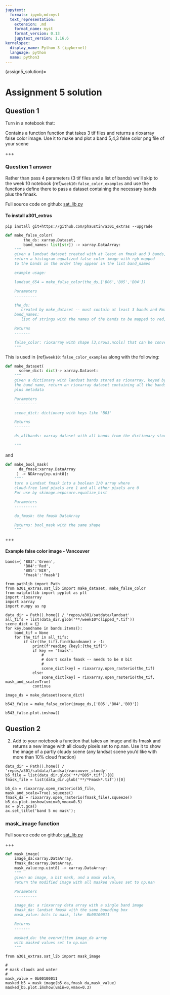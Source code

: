 ```yaml
---
jupytext:
  formats: ipynb,md:myst
  text_representation:
    extension: .md
    format_name: myst
    format_version: 0.13
    jupytext_version: 1.16.6
kernelspec:
  display_name: Python 3 (ipykernel)
  language: python
  name: python3
---
```


(assign5_solution)=
# Assignment 5 solution

## Question 1

Turn in a notebook that:

Contains a function  function that takes 3 tif files and returns a rioxarray false color image. Use it to make and plot a band 5,4,3 false color png file of your scene

+++

### Question 1 answer

Rather than pass 4 parameters (3 tif files and a list of bands) we'll skip to the week 10 notebook {ref}`week10:false_color_examples` and use the functions define there to pass a dataset containing the necessary bands plus the fmask.

Full source code on github: [sat_lib.py](https://github.com/phaustin/a301_extras/blob/main/src/a301_extras/sat_lib.py)

#### To install a301_extras

```
pip install git+https://github.com/phaustin/a301_extras --upgrade
```

```python
def make_false_color(
        the_ds: xarray.Dataset,
        band_names: list[str]) -> xarray.DataArray:
    """
    given a landsat dataset created with at least an fmask and 3 bands,
    return a histogram-equalized false color image with rgb mapped
    to the bands in the order they appear in the list band_names

    example usage:

    landsat_654 = make_false_color(the_ds,['B06','B05','B04'])

    Parameters
    ----------

    the_ds:
       created by make_dataset -- must contain at least 3 bands and Fmask
    band_names: 
       list of strings with the names of the bands to be mapped to red, green and blue

    Returns
    -------

    false_color: rioxarray with shape [3,nrows,ncols] that can be converted to png
    """
```

This is used in {ref}`week10:false_color_examples` along with the following:

```python
def make_dataset(
      scene_dict: dict)-> xarray.Dataset:
    """
    given a dictionary with landsat bands stored as rioxarray, keyed by
    the band name, return an rioxarray dataset containing all the bands
    plus metadata

    Parameters
    ----------

    scene_dict: dictionary with keys like 'B03'

    Returns
    -------

    ds_allbands: xarray dataset with all bands from the dictionary stored as variables
    
    """
```

and

```python
def make_bool_mask(
      da_fmask:xarray.DataArray
     ) -> NDArray[np.uint8]:
    """'
    turn a Landsat fmask into a boolean 1/0 array where
    cloud-free land pixels are 1 and all other pixels are 0
    For use by skimage.exposure.equalize_hist

    Parameters
    ----------

    da_fmask: the fmask DataArray

    Returns: bool_mask with the same shape
    """
```

+++

#### Example false color image - Vancouver

```{code-cell} ipython3
bands={ 'B03':'Green',
        'B04':'Red',
        'B05':'NIR',
        'fmask':'fmask'}
```

```{code-cell} ipython3
from pathlib import Path
from a301_extras.sat_lib import make_dataset, make_false_color
from matplotlib import pyplot as plt
import rioxarray
import xarray
import numpy as np

data_dir = Path().home() / 'repos/a301/satdata/landsat'
all_tifs = list(data_dir.glob('**/week10*clipped_*.tif'))
scene_dict = {}
for key,bandname in bands.items():
    band_tif = None
    for the_tif in all_tifs:
        if str(the_tif).find(bandname) > -1:
            print(f"reading {key}:{the_tif}")
            if key == 'fmask':
                #
                # don't scale fmask -- needs to be 8 bit
                #
                scene_dict[key] = rioxarray.open_rasterio(the_tif)
            else:
                scene_dict[key] = rioxarray.open_rasterio(the_tif, mask_and_scale=True)
            continue
```

```{code-cell} ipython3
image_ds = make_dataset(scene_dict)
```

```{code-cell} ipython3
b543_false = make_false_color(image_ds,['B05','B04','B03'])
```

```{code-cell} ipython3
b543_false.plot.imshow()
```

## Question 2

2) Add to your notebook a function that takes an image and its fmask and returns a new image with all cloudy pixels set to np.nan.   Use it to show the image of a partly cloudy scene (any landsat scene you’d like with more than 10% cloud fraction)

```{code-cell} ipython3
data_dir = Path().home() / 'repos/a301/satdata/landsat/vancouver_cloudy'
b5_file = list(data_dir.glob('**/*B05*.tif'))[0]
fmask_file = list(data_dir.glob('**/*Fmask*.tif'))[0]
```

```{code-cell} ipython3
b5_da = rioxarray.open_rasterio(b5_file, mask_and_scale=True).squeeze()
fmask_da = rioxarray.open_rasterio(fmask_file).squeeze()
b5_da.plot.imshow(vmin=0,vmax=0.5)
ax = plt.gca()
ax.set_title('band 5 no mask');
```

### mask_image function

Full source code on github: [sat_lib.py](https://github.com/phaustin/a301_extras/blob/main/src/a301_extras/sat_lib.py)

+++

```python
def mask_image(
    image_da:xarray.DataArray,
    fmask_da:xarray.DataArray,
    mask_value:np.uint8) -> xarray.DataArray:
    """
    given an image, a bit mask, and a mask value, 
    return the modified image with all masked values set to np.nan

    Parameters
    ----------

    image_da: a rioxarray data array with a single band image
    fmask_da: landsat fmask with the same bounding box
    mask_value: bits to mask, like  0b00100011

    Returns
    -------

    masked_da: the overwritten image_da array 
    with masked values set to np.nan
    """
```

```{code-cell} ipython3
from a301_extras.sat_lib import mask_image
```

```{code-cell} ipython3
#
# mask clouds and water
#
mask_value = 0b00100011
masked_b5 = mask_image(b5_da,fmask_da,mask_value)
masked_b5.plot.imshow(vmin=0,vmax=0.3)
```

```{code-cell} ipython3

```
